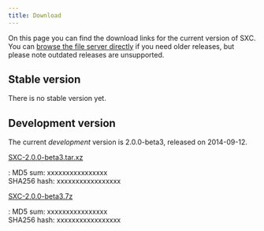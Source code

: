 ```yaml
---
title: Download
---
```


On this page you can find the download links for the current version
of SXC. You can [browse the file
server directly](ftp://ftp.secretchronicles.de/public/releases) if you
need older releases, but please note outdated releases are
unsupported.

Stable version
--------------

There is no stable version yet.

Development version
---------------------------

The current *development* version is 2.0.0-beta3, released on
2014-09-12.

[SXC-2.0.0-beta3.tar.xz](ftp://ftp.secretchronicles.de/public/releases/SXC-2.0.0-beta3.tar.xz)

: MD5 sum: xxxxxxxxxxxxxxxx<br/>
  SHA256 hash: xxxxxxxxxxxxxxxxx

[SXC-2.0.0-beta3.7z](ftp://ftp.secretchronicles.de/public/releases/SXC-2.0.0-beta3.7z)

: MD5 sum: xxxxxxxxxxxxxxxx<br/>
  SHA256 hash: xxxxxxxxxxxxxxxxx
